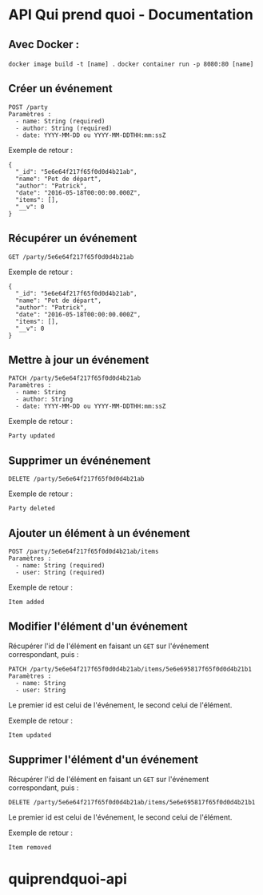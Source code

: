 # API Qui prend quoi - Documentation

## Avec Docker :

`docker image build -t [name] .`
`docker container run -p 8080:80 [name]`

## Créer un événement

```
POST /party
Paramètres :
  - name: String (required)
  - author: String (required)
  - date: YYYY-MM-DD ou YYYY-MM-DDTHH:mm:ssZ
```

Exemple de retour :

```
{
  "_id": "5e6e64f217f65f0d0d4b21ab",
  "name": "Pot de départ",
  "author": "Patrick",
  "date": "2016-05-18T00:00:00.000Z",
  "items": [],
  "__v": 0
}
```

## Récupérer un événement

```
GET /party/5e6e64f217f65f0d0d4b21ab
```

Exemple de retour :

```
{
  "_id": "5e6e64f217f65f0d0d4b21ab",
  "name": "Pot de départ",
  "author": "Patrick",
  "date": "2016-05-18T00:00:00.000Z",
  "items": [],
  "__v": 0
}
```

## Mettre à jour un événement

```
PATCH /party/5e6e64f217f65f0d0d4b21ab
Paramètres :
  - name: String
  - author: String
  - date: YYYY-MM-DD ou YYYY-MM-DDTHH:mm:ssZ
```

Exemple de retour :

```
Party updated
```

## Supprimer un événénement

```
DELETE /party/5e6e64f217f65f0d0d4b21ab
```

Exemple de retour :

```
Party deleted
```

## Ajouter un élément à un événement

```
POST /party/5e6e64f217f65f0d0d4b21ab/items
Paramètres :
  - name: String (required)
  - user: String (required)
```

Exemple de retour :

```
Item added
```

## Modifier l'élément d'un événement

Récupérer l'id de l'élément en faisant un `GET` sur l'événement correspondant, puis :

```
PATCH /party/5e6e64f217f65f0d0d4b21ab/items/5e6e695817f65f0d0d4b21b1
Paramètres :
  - name: String
  - user: String
```

Le premier id est celui de l'événement, le second celui de l'élément.

Exemple de retour :

```
Item updated
```

## Supprimer l'élément d'un événement

Récupérer l'id de l'élément en faisant un `GET` sur l'événement correspondant, puis :

```
DELETE /party/5e6e64f217f65f0d0d4b21ab/items/5e6e695817f65f0d0d4b21b1
```

Le premier id est celui de l'événement, le second celui de l'élément.

Exemple de retour :

```
Item removed
```

# quiprendquoi-api
